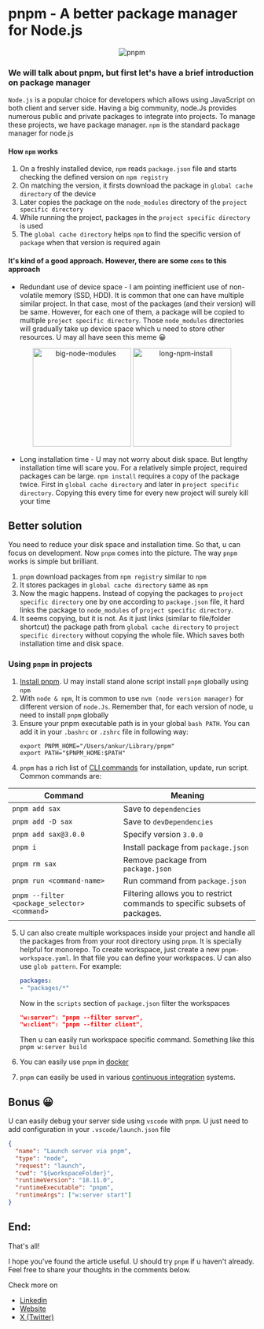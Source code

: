 # pnpm - A better package manager for Node.js

<div align="center">
  <img src="https://dev-to-uploads.s3.amazonaws.com/uploads/articles/konqmhymdp515yau8vcw.gif" alt="pnpm"/>
</div>

### We will talk about pnpm, but first let's have a brief introduction on package manager

`Node.js` is a popular choice for developers which allows using JavaScript on both client and server side. Having a big community, node.Js provides numerous public and private packages to integrate into projects. To manage these projects, we have package manager. `npm` is the standard package manager for node.js


#### How `npm` works
1. On a freshly installed device, `npm` reads `package.json` file and starts checking the defined version on `npm registry`
2. On matching the version, it firsts download the package in `global cache directory` of the device
3. Later copies the package on the `node_modules` directory of the `project specific directory`
4. While running the project, packages in the `project specific directory` is used
5. The `global cache directory` helps `npm` to find the specific version of `package` when that version is required again

#### It's kind of a good approach. However, there are some `cons` to this approach
- Redundant use of device space - I am pointing inefficient use of non-volatile memory (SSD, HDD). It is common that one can have multiple similar project. In that case, most of the packages (and their version) will be same. However, for each one of them, a package will be copied to multiple `project specific directory`. Those `node_modules` directories will gradually take up device space which u need to store other resources. U may all have seen this meme 😀

<div align="center">
 <img src="https://dev-to-uploads.s3.amazonaws.com/uploads/articles/zjskj9fk5z5nr31auh5s.jpg" alt="big-node-modules" height="200px" />
 <img src="https://dev-to-uploads.s3.amazonaws.com/uploads/articles/130c8dn74ox6idf0ma7x.jpg" alt="long-npm-install" height="200px" />
</div>
  
- Long installation time - U may not worry about disk space. But lengthy installation time will scare you. For a relatively simple project, required packages can be large. `npm install` requires a copy of the package twice. First in `global cache directory` and later in `project specific directory`. Copying this every time for every new project will surely kill your time


## Better solution

You need to reduce your disk space and installation time. So that, u can focus on development. Now `pnpm` comes into the picture. The way `pnpm` works is simple but brilliant.

1. `pnpm` download packages from `npm registry` similar to `npm`
2. It stores packages in `global cache directory` same as `npm`
3. Now the magic happens. Instead of copying the packages to `project specific directory` one by one according to `package.json` file, it hard links the package to `node_modules` of `project specific directory`.
4. It seems copying, but it is not. As it just links (similar to file/folder shortcut) the package path from `global cache directory` to `project specific directory` without copying the whole file. Which saves both installation time and disk space.

### Using `pnpm` in projects
1. [Install pnpm](https://pnpm.io/installation). U may install stand alone script install `pnpm` globally using `npm`
2. With `node & npm`, It is common to use `nvm (node version manager)` for different version of `node.Js`. Remember that, for each version of node, u need to install `pnpm` globally
3. Ensure your pnpm executable path is in your global `bash PATH`. You can add it in your `.bashrc` or `.zshrc` file in following way:
    ```
    export PNPM_HOME="/Users/ankur/Library/pnpm"
    export PATH="$PNPM_HOME:$PATH"
    ``` 
4. `pnpm` has a rich list of [CLI commands](https://pnpm.io/cli/run) for installation, update, run script. Common commands are:

<div align="center">
<table>
 <thead>
   <tr><th>Command</th><th>Meaning</th></tr>
 </thead>
 <tbody>
   <tr><td><code>pnpm add sax</code></td><td>Save to <code>dependencies</code></td></tr>
   <tr><td><code>pnpm add -D sax</code></td><td>Save to <code>devDependencies</code></td></tr>
   <tr><td><code>pnpm add sax@3.0.0</code></td><td>Specify version <code>3.0.0</code></td></tr>
   <tr><td><code>pnpm i</code></td><td>Install package from <code>package.json</code></td></tr>
   <tr><td><code>pnpm rm sax</code></td><td>Remove package from <code>package.json</code></td></tr>
   <tr><td><code>pnpm run &lt;command-name&gt;</code></td><td>Run command from <code>package.json</code></td></tr>
   <tr><td><code>pnpm --filter &lt;package_selector&gt; &lt;command&gt;</code></td><td>Filtering allows you to restrict commands to specific subsets of packages.</td></tr>
 </tbody>
</table>
</div>

5. U can also create multiple workspaces inside your project and handle all the packages from from your root directory using `pnpm`. It is specially helpful for monorepo. To create workspace, just create a new `pnpm-workspace.yaml`. In that file you can define your workspaces. U can also use `glob pattern`. For example:

    ```yaml
    packages:
    - "packages/*"
    ```

    Now in the `scripts` section of `package.json` filter the workspaces

    ```json
    "w:server": "pnpm --filter server",
    "w:client": "pnpm --filter client",
    ```

    Then u can easily run workspace specific command. Something like this `pnpm w:server build`
6. You can easily use `pnpm` in [docker](https://pnpm.io/docker)
7. `pnpm` can easily be used in various [continuous integration](https://pnpm.io/continuous-integration) systems.


## Bonus 😀
U can easily debug your server side using `vscode` with `pnpm`. U just need to add configuration in your `.vscode/launch.json` file

```json
{
  "name": "Launch server via pnpm",
  "type": "node",
  "request": "launch",
  "cwd": "${workspaceFolder}",
  "runtimeVersion": "18.11.0",
  "runtimeExecutable": "pnpm",
  "runtimeArgs": ["w:server start"]
}
```

## End:

That's all!

I hope you've found the article useful. U should try `pnpm` if u haven't already. Feel free to share your thoughts in the comments below.

Check more on
- [Linkedin](https://www.linkedin.com/in/mir-mursalin-ankur)
- [Website](https://encryptioner.github.io)
- [X (Twitter)](https://twitter.com/AnkurMursalin)
